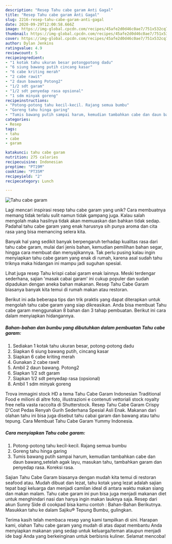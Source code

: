 ```yaml
---
description: "Resep Tahu cabe garam Anti Gagal"
title: "Resep Tahu cabe garam Anti Gagal"
slug: 2216-resep-tahu-cabe-garam-anti-gagal
date: 2020-09-29T12:00:58.666Z
image: https://img-global.cpcdn.com/recipes/45afe2d0d46c0ae7/751x532cq70/tahu-cabe-garam-foto-resep-utama.jpg
thumbnail: https://img-global.cpcdn.com/recipes/45afe2d0d46c0ae7/751x532cq70/tahu-cabe-garam-foto-resep-utama.jpg
cover: https://img-global.cpcdn.com/recipes/45afe2d0d46c0ae7/751x532cq70/tahu-cabe-garam-foto-resep-utama.jpg
author: Dylan Jenkins
ratingvalue: 4.9
reviewcount: 5
recipeingredient:
- "1 kotak tahu ukuran besar potongpotong dadu"
- "6 siung bawang putih cincang kasar"
- "6 cabe kriting merah"
- "2 cabe rawit"
- "2 daun bawang Potong2"
- "1/2 sdt garam"
- "1/2 sdt penyedap rasa opsional"
- "1 sdm minyak goreng"
recipeinstructions:
- "Potong-potong tahu kecil-kecil. Rajang semua bumbu"
- "Goreng tahu hinga garing"
- "Tumis bawang putih sampai harum, kemudian tambahkan cabe dan daun bawang,setelah agak layu, masukan tahu, tambahkan garam dan penyedap rasa. Koreksi rasa."
categories:
- Resep
tags:
- tahu
- cabe
- garam

katakunci: tahu cabe garam 
nutrition: 275 calories
recipecuisine: Indonesian
preptime: "PT19M"
cooktime: "PT35M"
recipeyield: "2"
recipecategory: Lunch

---
```



![Tahu cabe garam](https://img-global.cpcdn.com/recipes/45afe2d0d46c0ae7/751x532cq70/tahu-cabe-garam-foto-resep-utama.jpg)

Lagi mencari inspirasi resep tahu cabe garam yang unik? Cara membuatnya memang tidak terlalu sulit namun tidak gampang juga. Kalau salah mengolah maka hasilnya tidak akan memuaskan dan bahkan tidak sedap. Padahal tahu cabe garam yang enak harusnya sih punya aroma dan cita rasa yang bisa memancing selera kita.

Banyak hal yang sedikit banyak berpengaruh terhadap kualitas rasa dari tahu cabe garam, mulai dari jenis bahan, kemudian pemilihan bahan segar, hingga cara membuat dan menyajikannya. Tak perlu pusing kalau ingin menyiapkan tahu cabe garam yang enak di rumah, karena asal sudah tahu triknya maka hidangan ini mampu jadi suguhan spesial.

Lihat juga resep Tahu krispi cabai garam enak lainnya. Meski terdengar sederhana, sajian &#39;masak cabai garam&#39; ini cukup populer dan sudah dipadukan dengan aneka bahan makanan. Resep Tahu Cabe Garam biasanya banyak kita temui di rumah makan atau restoran.


Berikut ini ada beberapa tips dan trik praktis yang dapat diterapkan untuk mengolah tahu cabe garam yang siap dikreasikan. Anda bisa membuat Tahu cabe garam menggunakan 8 bahan dan 3 tahap pembuatan. Berikut ini cara dalam menyiapkan hidangannya.

<!--inarticleads1-->

##### Bahan-bahan dan bumbu yang dibutuhkan dalam pembuatan Tahu cabe garam:

1. Sediakan 1 kotak tahu ukuran besar, potong-potong dadu
1. Siapkan 6 siung bawang putih, cincang kasar
1. Siapkan 6 cabe kriting merah
1. Gunakan 2 cabe rawit
1. Ambil 2 daun bawang. Potong2
1. Siapkan 1/2 sdt garam
1. Siapkan 1/2 sdt penyedap rasa (opsional)
1. Ambil 1 sdm minyak goreng


Trova immagini stock HD a tema Tahu Cabe Garam Indonesian Traditional Food e milioni di altre foto, illustrazioni e contenuti vettoriali stock royalty free nella vasta raccolta di Shutterstock. Resep Tahu Cabe Garam Crispy D&#39;Cost Pedas Renyah Gurih Sederhana Spesial Asli Enak. Makanan dari olahan tahu ini bisa juga disebut tahu cabai garam dan bawang atau tahu tepung. Cara Membuat Tahu Cabe Garam Yummy Indonesia. 

<!--inarticleads2-->

##### Cara menyiapkan Tahu cabe garam:

1. Potong-potong tahu kecil-kecil. Rajang semua bumbu
1. Goreng tahu hinga garing
1. Tumis bawang putih sampai harum, kemudian tambahkan cabe dan daun bawang,setelah agak layu, masukan tahu, tambahkan garam dan penyedap rasa. Koreksi rasa.


Sajian Tahu Cabe Garam biasanya dengan mudah kita temui di restoran seafood atau. Mudah dibuat dan lezat, tahu kotak yang lezat adalah sajian tepat bagi keluarga dan menjadi camilan ideal di antara waktu makan siang dan makan malam. Tahu cabe garam ini pun bisa juga menjadi makanan diet untuk menghindari nasi dan hanya ingin makan lauknya saja. Resep dari akun Sunny Side di cookpad bisa kamu contoh : Bahan-Bahan  Berikutnya. Masukkan tahu ke dalam Sajiku® Tepung Bumbu, gulingkan. 

Terima kasih telah membaca resep yang kami tampilkan di sini. Harapan kami, olahan Tahu cabe garam yang mudah di atas dapat membantu Anda menyiapkan makanan yang sedap untuk keluarga/teman ataupun menjadi ide bagi Anda yang berkeinginan untuk berbisnis kuliner. Selamat mencoba!
